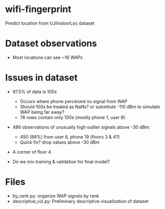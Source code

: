 # wifi-fingerprint
Predict location from UJIIndoorLoc dataset

# Dataset observations
* Most locations can see ~16 WAPs

# Issues in dataset
   
* 97.5% of data is 100s  
  - Occurs where phone perceived no signal from WAP
  - Should 100s be treated as NaNs? or substitute -110 dBm to simulate WAP being far away?
  - 76 rows contain only 100s (mostly phone 1, user 8)

* 486 observations of unusually high outlier signals above -30 dBm: 
  - 450 (88%) from user 6, phone 19 (floors 3 & 4?)
  - Quick fix? drop values above -30 dBm

* A corner of floor 4

* Do we mix training & validation for final model? 


# Files
* by_rank.py: organize WAP signals by rank
* descriptive_viz.py: Preliminary descriptive visualization of dataset


